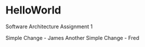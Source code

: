 # HelloWorld
Software Architecture Assignment 1

Simple Change - James
Another Simple Change - Fred
